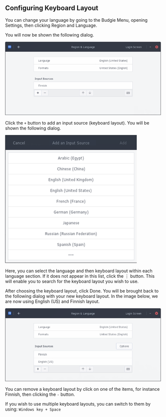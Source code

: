 ## Configuring Keyboard Layout

You can change your language by going to the Budgie Menu, opening Settings, then clicking Region and Language.

You will now be shown the following dialog.

![Languages Overview](../../images/managing-your-system/languages-overview.png)

Click the `+` button to add an input source (keyboard layout). You will be shown the following dialog.

![Languages Overview](../../images/managing-your-system/add-input-source.png)

Here, you can select the language and then keyboard layout within each language section. If it does not appear in this list, click the ⋮ button. This will enable you to search for the keyboard layout you wish to use.

After choosing the keyboard layout, click Done. You will be brought back to the following dialog with your new keyboard layout. In the image below, we are now using English (US) and Finnish layout.

![Languages Overview](../../images/managing-your-system/languages-overview-newlang.png)

You can remove a keyboard layout by click on one of the items, for instance Finnish, then clicking the `-` button.

If you wish to use multiple keyboard layouts, you can switch to them by using: `Windows key + Space`